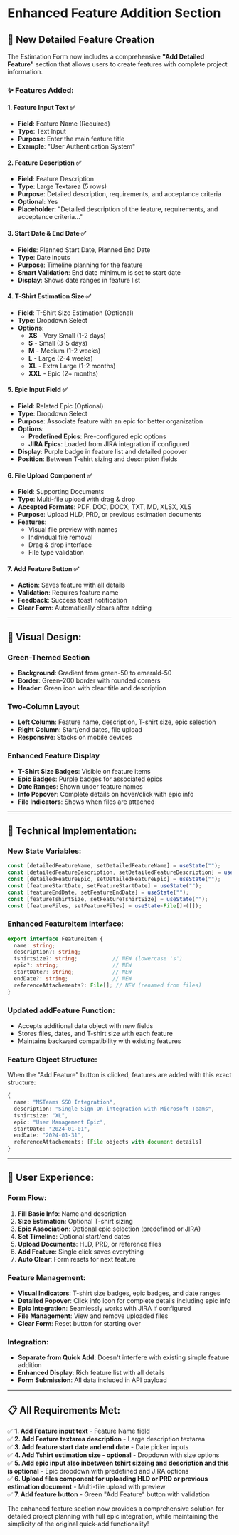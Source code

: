 # Enhanced Feature Addition Section

## 🚀 New Detailed Feature Creation

The Estimation Form now includes a comprehensive **"Add Detailed Feature"** section that allows users to create features with complete project information.

### ✨ **Features Added:**

#### 1. **Feature Input Text** ✅
- **Field**: Feature Name (Required)
- **Type**: Text Input
- **Purpose**: Enter the main feature title
- **Example**: "User Authentication System"

#### 2. **Feature Description** ✅
- **Field**: Feature Description
- **Type**: Large Textarea (5 rows)
- **Purpose**: Detailed description, requirements, and acceptance criteria
- **Optional**: Yes
- **Placeholder**: "Detailed description of the feature, requirements, and acceptance criteria..."

#### 3. **Start Date & End Date** ✅
- **Fields**: Planned Start Date, Planned End Date
- **Type**: Date inputs
- **Purpose**: Timeline planning for the feature
- **Smart Validation**: End date minimum is set to start date
- **Display**: Shows date ranges in feature list

#### 4. **T-Shirt Estimation Size** ✅
- **Field**: T-Shirt Size Estimation (Optional)
- **Type**: Dropdown Select
- **Options**:
  - **XS** - Very Small (1-2 days)
  - **S** - Small (3-5 days) 
  - **M** - Medium (1-2 weeks)
  - **L** - Large (2-4 weeks)
  - **XL** - Extra Large (1-2 months)
  - **XXL** - Epic (2+ months)

#### 5. **Epic Input Field** ✅
- **Field**: Related Epic (Optional)
- **Type**: Dropdown Select
- **Purpose**: Associate feature with an epic for better organization
- **Options**:
  - **Predefined Epics**: Pre-configured epic options
  - **JIRA Epics**: Loaded from JIRA integration if configured
- **Display**: Purple badge in feature list and detailed popover
- **Position**: Between T-shirt sizing and description fields

#### 6. **File Upload Component** ✅
- **Field**: Supporting Documents
- **Type**: Multi-file upload with drag & drop
- **Accepted Formats**: PDF, DOC, DOCX, TXT, MD, XLSX, XLS
- **Purpose**: Upload HLD, PRD, or previous estimation documents
- **Features**:
  - Visual file preview with names
  - Individual file removal
  - Drag & drop interface
  - File type validation

#### 7. **Add Feature Button** ✅
- **Action**: Saves feature with all details
- **Validation**: Requires feature name
- **Feedback**: Success toast notification
- **Clear Form**: Automatically clears after adding

---

## 🎨 **Visual Design:**

### **Green-Themed Section**
- **Background**: Gradient from green-50 to emerald-50
- **Border**: Green-200 border with rounded corners
- **Header**: Green icon with clear title and description

### **Two-Column Layout**
- **Left Column**: Feature name, description, T-shirt size, epic selection
- **Right Column**: Start/end dates, file upload
- **Responsive**: Stacks on mobile devices

### **Enhanced Feature Display**
- **T-Shirt Size Badges**: Visible on feature items
- **Epic Badges**: Purple badges for associated epics
- **Date Ranges**: Shown under feature names
- **Info Popover**: Complete details on hover/click with epic info
- **File Indicators**: Shows when files are attached

---

## 🔧 **Technical Implementation:**

### **New State Variables:**
```typescript
const [detailedFeatureName, setDetailedFeatureName] = useState("");
const [detailedFeatureDescription, setDetailedFeatureDescription] = useState("");
const [detailedFeatureEpic, setDetailedFeatureEpic] = useState("");
const [featureStartDate, setFeatureStartDate] = useState("");
const [featureEndDate, setFeatureEndDate] = useState("");
const [featureTshirtSize, setFeatureTshirtSize] = useState("");
const [featureFiles, setFeatureFiles] = useState<File[]>([]);
```

### **Enhanced FeatureItem Interface:**
```typescript
export interface FeatureItem {
  name: string;
  description?: string;
  tshirtsize?: string;           // NEW (lowercase 's')
  epic?: string;                 // NEW
  startDate?: string;            // NEW
  endDate?: string;              // NEW
  referenceAttachements?: File[]; // NEW (renamed from files)
}
```

### **Updated addFeature Function:**
- Accepts additional data object with new fields
- Stores files, dates, and T-shirt size with each feature
- Maintains backward compatibility with existing features

### **Feature Object Structure:**
When the "Add Feature" button is clicked, features are added with this exact structure:
```typescript
{
  name: "MSTeams SSO Integration",
  description: "Single Sign-On integration with Microsoft Teams",
  tshirtsize: "XL",
  epic: "User Management Epic",
  startDate: "2024-01-01",
  endDate: "2024-01-31",
  referenceAttachements: [File objects with document details]
}
```

---

## 📱 **User Experience:**

### **Form Flow:**
1. **Fill Basic Info**: Name and description
2. **Size Estimation**: Optional T-shirt sizing
3. **Epic Association**: Optional epic selection (predefined or JIRA)
4. **Set Timeline**: Optional start/end dates
5. **Upload Documents**: HLD, PRD, or reference files
6. **Add Feature**: Single click saves everything
7. **Auto Clear**: Form resets for next feature

### **Feature Management:**
- **Visual Indicators**: T-shirt size badges, epic badges, and date ranges
- **Detailed Popover**: Click info icon for complete details including epic info
- **Epic Integration**: Seamlessly works with JIRA if configured
- **File Management**: View and remove uploaded files
- **Clear Form**: Reset button for starting over

### **Integration:**
- **Separate from Quick Add**: Doesn't interfere with existing simple feature addition
- **Enhanced Display**: Rich feature list with all details
- **Form Submission**: All data included in API payload

---

## 📋 **All Requirements Met:**

✅ **1. Add Feature input text** - Feature Name field  
✅ **2. Add Feature textarea description** - Large description textarea  
✅ **3. Add feature start date and end date** - Date picker inputs  
✅ **4. Add Tshirt estimation size - optional** - Dropdown with size options  
✅ **5. Add epic input also inbetween tshirt sizeing and description and this is optional** - Epic dropdown with predefined and JIRA options  
✅ **6. Upload files component for uploading HLD or PRD or previous estimation document** - Multi-file upload with preview  
✅ **7. Add feature button** - Green "Add Feature" button with validation  

The enhanced feature section now provides a comprehensive solution for detailed project planning with full epic integration, while maintaining the simplicity of the original quick-add functionality!